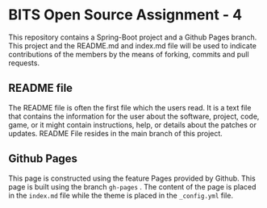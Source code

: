 # BITS Open Source Assignment - 4

This repository contains a Spring-Boot project and a Github Pages branch. This project and the README.md and index.md file will be used to indicate contributions of the members by the means of forking, commits and pull requests.


## README file

The README file is often the first file which the users read. It is a text file that contains the information for the user about the software, project, code, game, or it might contain instructions, help, or details about the patches or updates. README File resides in the main branch of this project.

## Github Pages

This page is constructed using the feature Pages provided by Github. This page is built using the branch ```gh-pages``` . The content of the page is placed in the ```index.md``` file while the theme is placed in the ```_config.yml```  file.
